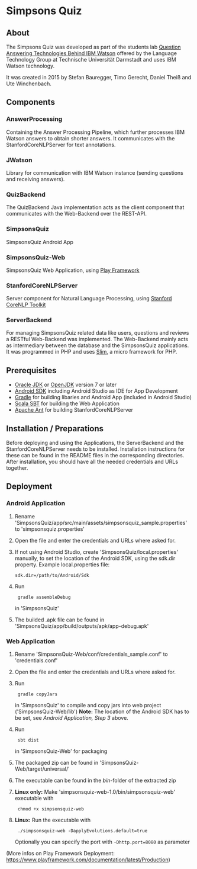 # Simpsons Quiz

## About

The Simpsons Quiz was developed as part of the students lab [Question Answering Technologies Behind IBM Watson](https://www.lt.informatik.tu-darmstadt.de/de/teaching/lectures-and-classes/summer-term-2015/question-answering-technologies-behind-ibm-watson/)
offered by the Language Technology Group at Technische Universität Darmstadt and uses IBM Watson technology.

It was created in 2015 by Stefan Bauregger, Timo Gerecht, Daniel Theiß and Ute Winchenbach.

## Components

### AnswerProcessing
Containing the Answer Processing Pipeline, which further processes IBM Watson answers to obtain shorter answers. It communicates with the StanfordCoreNLPServer for text annotations.

### JWatson
Library for communication with IBM Watson instance (sending questions and receiving answers).

### QuizBackend
The QuizBackend Java implementation acts as the client component that communicates with the Web-Backend over the
REST-API.

### SimpsonsQuiz
SimpsonsQuiz Android App

### SimpsonsQuiz-Web
SimpsonsQuiz Web Application, using [Play Framework](https://www.playframework.com/)

### StanfordCoreNLPServer
Server component for Natural Language Processing, using [Stanford CoreNLP Toolkit](http://nlp.stanford.edu/software/corenlp.shtml)

### ServerBackend
For managing SimpsonsQuiz related data like users, questions and reviews a RESTful Web-Backend was implemented.
The Web-Backend mainly acts as intermediary between the database and the SimpsonsQuiz applications. It was programmed in
PHP and uses [Slim](http://www.slimframework.com/), a micro framework for PHP.

## Prerequisites
* [Oracle JDK](http://www.oracle.com/technetwork/java/javase/downloads/index.html) or [OpenJDK](http://openjdk.java.net/install/) version 7 or later
* [Android SDK](https://developer.android.com/sdk/index.html) including Android Studio as IDE for App Development
* [Gradle](http://gradle.org/) for building libaries and Android App (included in Android Studio)
* [Scala SBT](http://www.scala-sbt.org/) for building the Web Application
* [Apache Ant](http://ant.apache.org) for building StanfordCoreNLPServer

## Installation / Preparations

Before deploying and using the Applications, the ServerBackend and the StanfordCoreNLPServer needs to be installed.
Installation instructions for these can be found in the README files in the corresponding directories.
After installation, you should have all the needed credentials and URLs together.

## Deployment

### Android Application

1. Rename 'SimpsonsQuiz/app/src/main/assets/simpsonsquiz_sample.properties' to 'simpsonsquiz.properties'
2. Open the file and enter the credentials and URLs where asked for.
3. If not using Android Studio, create 'SimpsonsQuiz/local.properties' manually, to set the location of the Android SDK, using the sdk.dir property.
   Example local.properties file:

	```
	sdk.dir=/path/to/Android/Sdk
	```
4. Run

   ```shell
	gradle assembleDebug
   ```
   
   in 'SimpsonsQuiz'
5. The builded .apk file can be found in 'SimpsonsQuiz/app/build/outputs/apk/app-debug.apk'

### Web Application

1. Rename 'SimpsonsQuiz-Web/conf/credentials_sample.conf' to 'credentials.conf'
2. Open the file and enter the credentials and URLs where asked for.
3. Run

   ```shell
	gradle copyJars
   ```
   
   in 'SimpsonsQuiz' to compile and copy jars into web project ('SimpsonsQuiz-Web/lib')
   **Note:** The location of the Android SDK has to be set, see *Android Application, Step 3* above.
4. Run

   ```shell
	sbt dist
   ```
   
   in 'SimpsonsQuiz-Web' for packaging
5. The packaged zip can be found in 'SimpsonsQuiz-Web/target/universal/'
6. The executable can be found in the _bin_-folder of the extracted zip

7. **Linux only:** Make 'simpsonsquiz-web-1.0/bin/simpsonsquiz-web' executable with
   ```shell
   	chmod +x simpsonsquiz-web
   ```
8. **Linux:** Run the executable with
   ```shell
	./simpsonsquiz-web -DapplyEvolutions.default=true
   ```

   Optionally you can specify the port with `-Dhttp.port=8080` as parameter

(More infos on Play Framework Deployment: https://www.playframework.com/documentation/latest/Production)

